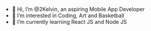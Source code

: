 - 👋 Hi, I’m @2Kelvin, an aspiring Mobile App Developer
- 👀 I’m interested in Coding, Art and Basketball
- 🌱 I’m currently learning React JS and Node JS

<!---
2Kelvin/2Kelvin is a ✨ special ✨ repository because its `README.md` (this file) appears on your GitHub profile.
You can click the Preview link to take a look at your changes.
--->
